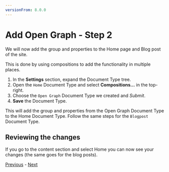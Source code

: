 ```yaml
---
versionFrom: 8.0.0
---
```


# Add Open Graph - Step 2

We will now add the group and properties to the Home page and Blog post of the site.

This is done by using compositions to add the functionality in multiple places.

1. In the **Settings** section, expand the Document Type tree.
2. Open the `Home` Document Type and select **Compositions...** in the top-right.
3. Choose the `Open Graph` Document Type we created and *Submit*.
4. **Save** the Document Type.

This will add the group and properties from the Open Graph Document Type to the Home Document Type. Follow the same steps for the `Blogpost` Document Type.

## Reviewing the changes

If you go to the content section and select Home you can now see your changes (the same goes for the blog posts).

[Previous](step-1.md) - [Next](step-3.md)
